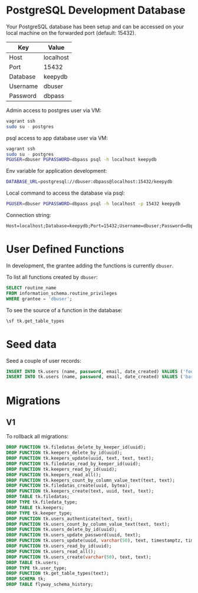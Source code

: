 # PostgreSQL Development Database  

Your PostgreSQL database has been setup and can be accessed on your local machine on the forwarded port (default: 15432).  

Key|Value
--|--
Host|localhost
Port|15432
Database|keepydb
Username|dbuser
Password|dbpass

Admin access to postgres user via VM:

```bash
vagrant ssh
sudo su - postgres
```

psql access to app database user via VM:

```bash
vagrant ssh
sudo su - postgres
PGUSER=dbuser PGPASSWORD=dbpass psql -h localhost keepydb
```

Env variable for application development:

```bash
DATABASE_URL=postgresql://dbuser:dbpass@localhost:15432/keepydb
```

Local command to access the database via psql:

```bash
PGUSER=dbuser PGPASSWORD=dbpass psql -h localhost -p 15432 keepydb
```

Connection string:

```
Host=localhost;Database=keepydb;Port=15432;Username=dbuser;Password=dbpass
```

# User Defined Functions  

In development, the grantee adding the functions is currently `dbuser`.  

To list all functions created by `dbuser`:  

```sql
SELECT routine_name
FROM information_schema.routine_privileges
WHERE grantee = 'dbuser';
```

To see the source of a function in the database:  

```psql
\sf tk.get_table_types
```

# Seed data  

Seed a couple of user records:  

```sql
INSERT INTO tk.users (name, password, email, date_created) VALUES ('foo', 'passwordfoo', 'foo@example.com', '2021-10-10 10:10:10-10');
INSERT INTO tk.users (name, password, email, date_created) VALUES ('bar', 'passwordbar', 'bar@example.com', '2021-10-10 10:10:10-10');
```

# Migrations  

## V1  

To rollback all migrations:  

```sql
DROP FUNCTION tk.filedatas_delete_by_keeper_id(uuid);
DROP FUNCTION tk.keepers_delete_by_id(uuid);
DROP FUNCTION tk.keepers_update(uuid, text, text, text);
DROP FUNCTION tk.filedatas_read_by_keeper_id(uuid);
DROP FUNCTION tk.keepers_read_by_id(uuid);
DROP FUNCTION tk.keepers_read_all();
DROP FUNCTION tk.keepers_count_by_column_value_text(text, text);
DROP FUNCTION tk.filedatas_create(uuid, bytea);
DROP FUNCTION tk.keepers_create(text, uuid, text, text);
DROP TABLE tk.filedatas;
DROP TYPE tk.filedata_type;
DROP TABLE tk.keepers;
DROP TYPE tk.keeper_type;
DROP FUNCTION tk.users_authenticate(text, text);
DROP FUNCTION tk.users_count_by_column_value_text(text, text);
DROP FUNCTION tk.users_delete_by_id(uuid);
DROP FUNCTION tk.users_update_password(uuid, text);
DROP FUNCTION tk.users_update(uuid, varchar(50), text, timestamptz, timestamptz);
DROP FUNCTION tk.users_read_by_id(uuid);
DROP FUNCTION tk.users_read_all();
DROP FUNCTION tk.users_create(varchar(50), text, text);
DROP TABLE tk.users;
DROP TYPE tk.user_type;
DROP FUNCTION tk.get_table_types(text);
DROP SCHEMA tk;
DROP TABLE flyway_schema_history;

```

